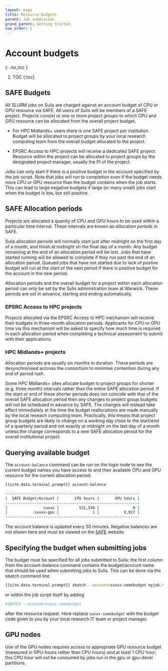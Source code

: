 ```yaml
---
layout: page
title: Resource budgets 
parent: Job submission
grand_parent: Getting Started
nav_order: 2
---
```


# Account budgets 
{: .no_toc }

1. TOC
{:toc}

## SAFE Budgets

All SLURM jobs on Sulis are charged against an account budget of CPU or GPU resource via SAFE. All users of Sulis will be members of a SAFE project. Projects consist or one or more *project groups* to which CPU and GPU resource can be allocated from the overall project budget.

- For HPC Midlands+ users there is one SAFE project per institution. Budget will be allocated to project groups by your local research computing team from the overall budget allocated to the project.

- EPSRC Access to HPC projects will receive a dedicated SAFE project. Resource within the project can be allocated to project groups by the designated project manager, usually the PI of the project.

Jobs can only start if there is a positive budget in the account specified by the job script. Note that jobs will run to completion even if the budget needs more CPU or GPU resource than the budget contains when the job starts. This can lead to large negative budgets if large (or many small) jobs start when the budget is low, but still positive.

## SAFE Allocation periods

Projects are allocated a quanity of CPU and GPU hours to be used within a particular time interval. These intervals are known as *allocation periods* in SAFE. 

Sulis allocation periods will normally start just after midnight on the first day of a month, and finish at midnight on the final day of a month. Any budget remaining at the end of an allocation period will be lost. Jobs that have started running will be allowed to complete if they run past the end of an allocation period. Queued jobs that have not started due to lack of postive budget will run at the start of the next period if there is positive budget for the account in the new period. 

Allocation periods and the overall budget for a project within each allocation period can only be set by the Sulis administration team at Warwick. These periods are set in advance, starting and ending automatically.

### EPSRC Access to HPC projects

Projects allocated via the EPSRC Access to HPC mechanism will receive their budgets in three-month allocation periods. Applicants for CPU or GPU time via this mechanism will be asked to specify how much time is required in each allocation period when completing a technical assessment to submit with their applications. 

### HPC Midlands+ projects

Allocation periods are usually six months in duration. These periods are desynchronised accross the consortium to minimise contention during any end of period rush. 

Some HPC Midlands+ sites allocate budget to project groups for shorter (e.g. three month) intervals rather than the entire SAFE allocation period. If the start or end of these shorter periods does not coincide with that of the overall SAFE allocation period then any changes to project group budgets will not be scheduled in advance by SAFE. The changes will instead take effect immediately at the time the budget reallocations are made manually by the local reseach computing team. Practically, this means that project group budgets are likely to change on a working day close to the start/end of a quarterly period and not exactly at midnight on the last day of a month unless the change corresponds to a new SAFE allocation period for the overall institutional project.

## Querying available budget

The `account-balance` command can be run on the login node to see the current budget names you have access to and their available CPU and GPU resource for the current allocation period:

```bash
{{site.data.terminal.prompt}} account-balance

------------------------------------------------------------
|  SAFE Budget/Account |       CPU hours |       GPU hours |
------------------------------------------------------------
|                suxxx |         531,538 |               0 |
|            suxxx-gpu |               1 |           8,917 |
------------------------------------------------------------
```

The account balance is updated every 30 minutes. Negative balances are not shown here and must be viewed on the [SAFE](https://safe.epcc.ed.ac.uk/) website.

## Specifying the budget when submitting jobs

The budget must be specified for all jobs submitted to Sulis; the first column from the account-balance command contains the budget/account name that should be used when submitting jobs to Sulis. This can be done via the sbatch command line

```bash
{{site.data.terminal.prompt}} sbatch --account=suxxx-somebudget myjob.slurm
```

or within the job script itself by adding

```bash
#SBATCH --account=suxxx-somebudget
```

after the resource request. Here replace `suxxx-somebudget` with the budget code given to you by your local research IT team or project manager.

## GPU nodes

Use of the GPU nodes requires access to appropriate GPU resource budget (measured in GPU-hours rather than CPU hours) _and_ at least 1 CPU hour; this CPU hour will not be consumed by jobs run in the gpu or gpu-devel partitions.
